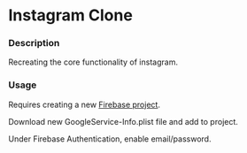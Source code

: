 # Instagram Clone

### Description

Recreating the core functionality of instagram.



### Usage

Requires creating a new [Firebase project](https://console.firebase.google.com/).

Download new GoogleService-Info.plist file and add to project.

Under Firebase Authentication, enable email/password.

